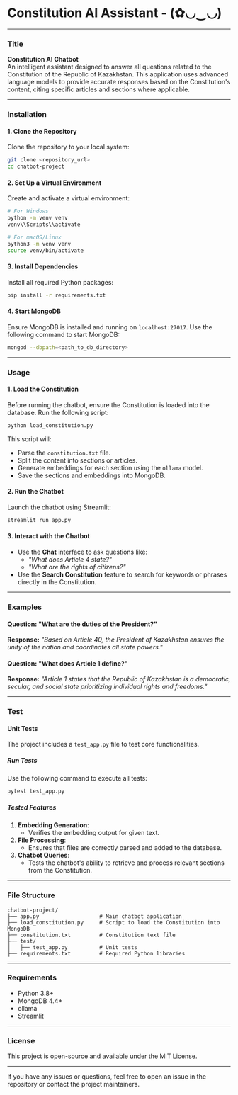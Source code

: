 # Constitution AI Assistant - (✿◡‿◡) 

---

### **Title**
**Constitution AI Chatbot**  
An intelligent assistant designed to answer all questions related to the Constitution of the Republic of Kazakhstan. This application uses advanced language models to provide accurate responses based on the Constitution's content, citing specific articles and sections where applicable.

---

### **Installation**

#### **1. Clone the Repository**
Clone the repository to your local system:
```bash
git clone <repository_url>
cd chatbot-project
```

#### **2. Set Up a Virtual Environment**
Create and activate a virtual environment:
```bash
# For Windows
python -m venv venv
venv\\Scripts\\activate

# For macOS/Linux
python3 -m venv venv
source venv/bin/activate
```

#### **3. Install Dependencies**
Install all required Python packages:
```bash
pip install -r requirements.txt
```

#### **4. Start MongoDB**
Ensure MongoDB is installed and running on `localhost:27017`. Use the following command to start MongoDB:
```bash
mongod --dbpath=<path_to_db_directory>
```

---

### **Usage**

#### **1. Load the Constitution**
Before running the chatbot, ensure the Constitution is loaded into the database. Run the following script:
```bash
python load_constitution.py
```
This script will:
- Parse the `constitution.txt` file.
- Split the content into sections or articles.
- Generate embeddings for each section using the `ollama` model.
- Save the sections and embeddings into MongoDB.

#### **2. Run the Chatbot**
Launch the chatbot using Streamlit:
```bash
streamlit run app.py
```

#### **3. Interact with the Chatbot**
- Use the **Chat** interface to ask questions like:
  - *"What does Article 4 state?"*
  - *"What are the rights of citizens?"*
- Use the **Search Constitution** feature to search for keywords or phrases directly in the Constitution.

---

### **Examples**

#### **Question: "What are the duties of the President?"**
**Response:**
*"Based on Article 40, the President of Kazakhstan ensures the unity of the nation and coordinates all state powers."*

#### **Question: "What does Article 1 define?"**
**Response:**
*"Article 1 states that the Republic of Kazakhstan is a democratic, secular, and social state prioritizing individual rights and freedoms."*

---

### **Test**

#### **Unit Tests**
The project includes a `test_app.py` file to test core functionalities.

##### **Run Tests**
Use the following command to execute all tests:
```bash
pytest test_app.py
```

##### **Tested Features**
1. **Embedding Generation**:
   - Verifies the embedding output for given text.
2. **File Processing**:
   - Ensures that files are correctly parsed and added to the database.
3. **Chatbot Queries**:
   - Tests the chatbot's ability to retrieve and process relevant sections from the Constitution.

---

### **File Structure**
```plaintext
chatbot-project/
├── app.py                   # Main chatbot application
├── load_constitution.py     # Script to load the Constitution into MongoDB
├── constitution.txt         # Constitution text file
├── test/
│   ├── test_app.py          # Unit tests
├── requirements.txt         # Required Python libraries
```

---

### **Requirements**
- Python 3.8+
- MongoDB 4.4+
- ollama
- Streamlit

---

### **License**
This project is open-source and available under the MIT License.

---

If you have any issues or questions, feel free to open an issue in the repository or contact the project maintainers.
